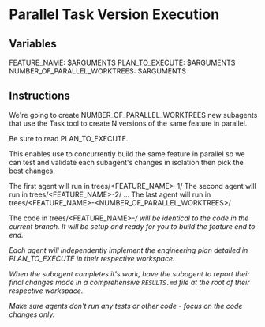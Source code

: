 # Parallel Task Version Execution

## Variables
FEATURE_NAME: $ARGUMENTS
PLAN_TO_EXECUTE: $ARGUMENTS
NUMBER_OF_PARALLEL_WORKTREES: $ARGUMENTS

## Instructions

We're going to create NUMBER_OF_PARALLEL_WORKTREES new subagents that use the Task tool to create N versions of the same feature in parallel.

Be sure to read PLAN_TO_EXECUTE.

This enables use to concurrently build the same feature in parallel so we can test and validate each subagent's changes in isolation then pick the best changes.

The first agent will run in trees/<FEATURE_NAME>-1/
The second agent will run in trees/<FEATURE_NAME>-2/
...
The last agent will run in trees/<FEATURE_NAME>-<NUMBER_OF_PARALLEL_WORKTREES>/

The code in trees/<FEATURE_NAME>-<i>/ will be identical to the code in the current branch. It will be setup and ready for you to build the feature end to end.

Each agent will independently implement the engineering plan detailed in PLAN_TO_EXECUTE in their respective workspace.

When the subagent completes it's work, have the subagent to report their final changes made in a comprehensive `RESULTS.md` file at the root of their respective workspace.

Make sure agents don't run any tests or other code - focus on the code changes only.
